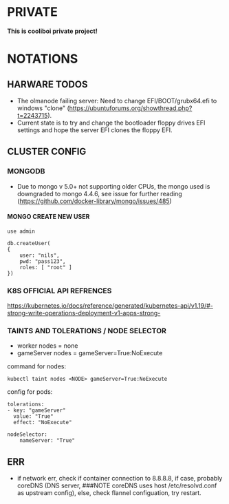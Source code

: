 # PRIVATE

**This is cooliboi private project!**


# NOTATIONS

## HARWARE TODOS

- The olmanode failing server: Need to change EFI/BOOT/grubx64.efi to windows "clone" (https://ubuntuforums.org/showthread.php?t=2243715). 
- Current state is to try and change the bootloader floppy drives EFI settings and hope the server EFI clones the floppy EFI. 


## CLUSTER CONFIG

### MONGODB

- Due to mongo v 5.0+ not supporting older CPUs, the mongo used is downgraded to mongo 4.4.6, see issue for further reading (https://github.com/docker-library/mongo/issues/485)

#### MONGO CREATE NEW USER

```
use admin

db.createUser(
{
    user: "nils",
    pwd: "pass123",
    roles: [ "root" ]
})
```

### K8S OFFICIAL API REFRENCES

https://kubernetes.io/docs/reference/generated/kubernetes-api/v1.19/#-strong-write-operations-deployment-v1-apps-strong-

### TAINTS AND TOLERATIONS / NODE SELECTOR

- worker nodes = none
- gameServer nodes = gameServer=True:NoExecute

command for nodes:
```
kubectl taint nodes <NODE> gameServer=True:NoExecute
```

config for pods:

```
tolerations:
- key: "gameServer"
  value: "True"
  effect: "NoExecute"
```
```
nodeSelector:
    nameServer: "True"

```


## ERR

- if network err, check if container connection to 8.8.8.8, if case, probably coreDNS (DNS server, ###NOTE coreDNS uses host /etc/resolvd.conf as upstream config), else, check flannel configuation, try restart. 
